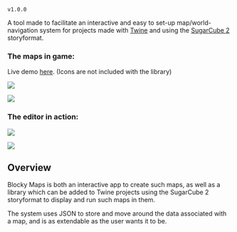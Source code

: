 `v1.0.0`

A tool made to facilitate an interactive and easy to set-up map/world-navigation system for projects made with [Twine](http://twinery.org/) and using the [SugarCube 2](https://www.motoslave.net/sugarcube/2/) storyformat.

### The maps in game:
Live demo [here](https://cyrusfirheir.github.io/BlockyMaps/#demo).
(Icons are not included with the library)

![](https://imgur.com/mNMAZm5.png)

![](https://imgur.com/4lSksCp.png)

### The editor in action:  

![](https://imgur.com/g3QsAAJ.png)

![](https://imgur.com/qVdZoF5.png)

## Overview

Blocky Maps is both an interactive app to create such maps, as well as a library which can be added to Twine projects using the SugarCube 2 storyformat to display and run such maps in them.

The system uses JSON to store and move around the data associated with a map, and is as extendable as the user wants it to be.
